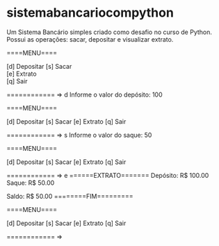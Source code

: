 # sistemabancariocompython
Um Sistema Bancário simples criado como desafio no curso de Python. Possui as operações: sacar, depositar e visualizar extrato.

====MENU==== 

[d] Depositar
[s] Sacar    
[e] Extrato  
[q] Sair     

============ 
=> d
Informe o valor do depósito: 100


====MENU====

[d] Depositar
[s] Sacar
[e] Extrato
[q] Sair

============
=> s
Informe o valor do saque: 50


====MENU====

[d] Depositar
[s] Sacar
[e] Extrato
[q] Sair

============
=> e
======EXTRATO=======
Depósito: R$ 100.00
Saque: R$ 50.00


Saldo: R$ 50.00
========FIM=========


====MENU====

[d] Depositar
[s] Sacar
[e] Extrato
[q] Sair

============
=>
